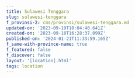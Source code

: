 ```yaml
---
title: Sulawesi Tenggara
slug: sulawesi-tenggara
f_provinsi-2: cms/provinsi/sulawesi-tenggara.md
updated-on: '2023-09-19T10:04:48.641Z'
created-on: '2023-09-10T16:28:37.099Z'
published-on: '2024-01-21T11:33:59.165Z'
f_same-with-province-name: true
f_featured: false
f_discover: false
layout: '[location].html'
tags: location
---
```



